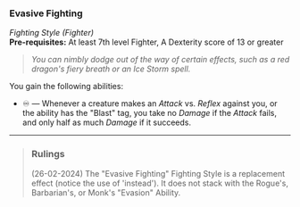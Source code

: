 ### Evasive Fighting
*Fighting Style (Fighter)*  
**Pre-requisites:** At least 7th level Fighter, A Dexterity score of 13 or greater  

> *You can nimbly dodge out of the way of certain effects, such as a red dragon's fiery breath or an Ice Storm spell.*

You gain the following abilities:
* ♾️ — Whenever a creature makes an *Attack* vs. *Reflex* against you, or the ability has the "Blast" tag, you take no *Damage* if the *Attack* fails, and only half as much *Damage* if it succeeds.

---

> ### Rulings
>
> (26-02-2024) The "Evasive Fighting" Fighting Style is a replacement effect (notice the use of 'instead'). It does not stack with the Rogue's, Barbarian's, or Monk's "Evasion" Ability.
